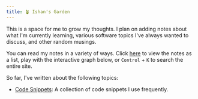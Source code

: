 ```yaml
---
title: 🪴 Ishan's Garden
---
```


This is a space for me to grow my thoughts. I plan on adding notes about what I'm currently learning, various software topics I've always wanted to discuss, and other random musings.

You can read my notes in a variety of ways. Click [here](/notes) to view the notes as a list, play with the interactive graph below, or `Control` + `K` to search the entire site.

So far, I've written about the following topics:
- [Code Snippets](notes/CodeSnippets.md): A collection of code snippets I use frequently.
